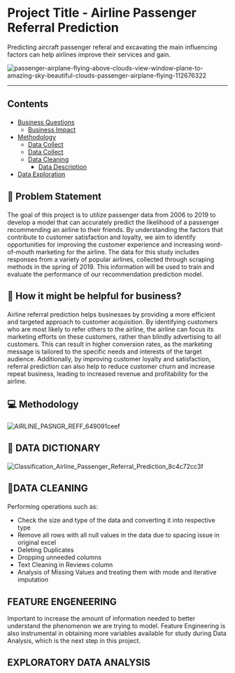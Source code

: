 # Project Title - Airline Passenger Referral Prediction 
Predicting aircraft passenger referal and excavating the main influencing factors can help airlines improve their services and gain.

![passenger-airplane-flying-above-clouds-view-window-plane-to-amazing-sky-beautiful-clouds-passenger-airplane-flying-112676322](https://user-images.githubusercontent.com/88886118/216586501-3a428d68-d693-4435-b185-8b5d38a8c2eb.jpeg)

---
## Contents <p id="contents"></p>
- <a href="#bquestions">Business Questions</a>
  - <a href="#business_impact">Business Impact</a>
- <a href="#methodology">Methodology</a>
  - <a href="#data_dictionary">Data Collect</a>
  - <a href="#data_collect">Data Collect</a>
  - <a href="#data_cleaning">Data Cleaning</a>
    - <a href="#data_description">Data Description</a>
- <a href="#data_exploration">Data Exploration</a>

## 📝 Problem Statement <p id="bquestions"></p>

The goal of this project is to utilize passenger data from 2006 to 2019 to develop a model that can accurately predict the likelihood of a passenger recommending an airline to their friends. By understanding the factors that contribute to customer satisfaction and loyalty, we aim to identify opportunities for improving the customer experience and increasing word-of-mouth marketing for the airline. The data for this study includes responses from a variety of popular airlines, collected through scraping methods in the spring of 2019. This information will be used to train and evaluate the performance of our recommendation prediction model.

## 🤔 How it might be helpful for business? <p id="business_impact"></p>

Airline referral prediction helps businesses by providing a more efficient and targeted approach to customer acquisition. By identifying customers who are most likely to refer others to the airline, the airline can focus its marketing efforts on these customers, rather than blindly advertising to all customers. This can result in higher conversion rates, as the marketing message is tailored to the specific needs and interests of the target audience. Additionally, by improving customer loyalty and satisfaction, referral prediction can also help to reduce customer churn and increase repeat business, leading to increased revenue and profitability for the airline.

## 💻 Methodology <p id="methodology"></p>
![AIRLINE_PASNGR_REFF_649091ceef](https://user-images.githubusercontent.com/88886118/216589365-e5a9bef5-44b6-4dcd-aa01-4cb5fbfbb96a.png)

## 📝 DATA DICTIONARY <p id="data_dictionary"></p>
![Classification_Airline_Passenger_Referral_Prediction_8c4c72cc3f](https://user-images.githubusercontent.com/88886118/216590642-78e80a02-9448-4996-882f-59d5fc9d5804.png)

## 🧹DATA CLEANING <p id="data_cleaning"></p>
Performing operations such as:

- Check the size and type of the data and converting it into respective type 
- Remove all rows with all null values in the data due to spacing issue in original excel
- Deleting Duplicates
- Dropping unneeded columns
- Text Cleaning in Reviews column 
- Analysis of Missing Values and treating them with mode and iterative imputation 

## FEATURE ENGENEERING

Important to increase the amount of information needed to better understand the phenomenon we are trying to model. Feature Engineering is also instrumental in obtaining more variables available for study during Data Analysis, which is the next step in this project.

## EXPLORATORY DATA ANALYSIS <p id="data_exploration"></p>
